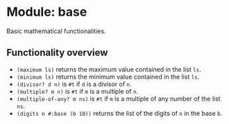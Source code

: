 # Module: base

Basic mathematical functionalities.

## Functionality overview

* `(maximum ls)` returns the maximum value contained in the list `ls`.
* `(minimum ls)` returns the minimum value contained in the list `ls`.
* `(divisor? d n)` is `#t` if `d` is a divisor of `n`.
* `(multiple? m n)` is `#t` if `m` is a multiple of `n`.
* `(multiple-of-any? m ns)` is `#t` if `m` is a multiple of any number of the
  list `ns`.
* `(digits n #:base (b 10))` returns the list of the digits of `n` in the base
  `b`.
